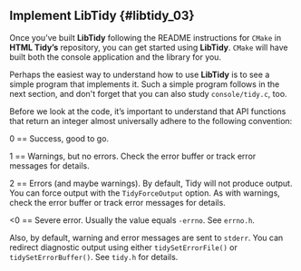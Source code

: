 ## Implement **LibTidy** {#libtidy_03}

Once you’ve built **LibTidy** following the README instructions for `CMake` in
**HTML Tidy’s** repository, you can get started using **LibTidy**. `CMake` will
have built both the console application and the library for you.

Perhaps the easiest way to understand how to use **LibTidy** is to see a simple
program that implements it. Such a simple program follows in the next section,
and don't forget that you can also study `console/tidy.c`, too.

Before we look at the code, it’s important to understand that API functions that
return an integer almost universally adhere to the following convention:

0  == Success, good to go.

1  == Warnings, but no errors. Check the error buffer or track error messages for details.

2 == Errors (and maybe warnings). By default, Tidy will not produce output. You can force output with the
   `TidyForceOutput` option. As with warnings, check the error buffer or
   track error messages for details.

<0 == Severe error. Usually the value equals `-errno`. See `errno.h`.


Also, by default, warning and error messages are sent to `stderr`.
You can redirect diagnostic output using either `tidySetErrorFile()`
or `tidySetErrorBuffer()`. See `tidy.h` for details.
